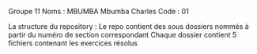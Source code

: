 Groupe 11
Noms : MBUMBA Mbumba Charles 
Code : 01

La structure du repository :
Le repo contient des sous dossiers nommés à partir du numéro de section correspondant
Chaque dossier contient 5 fichiers contenant les exercices résolus 
